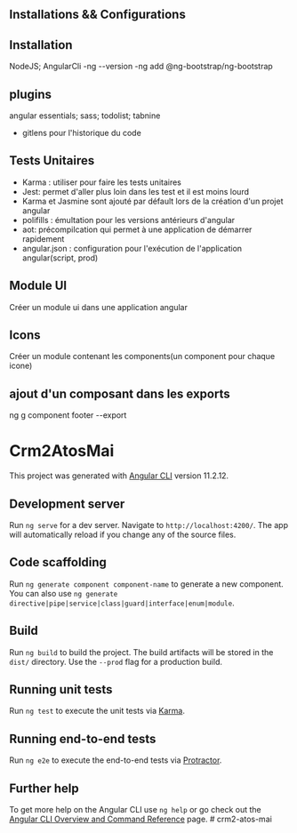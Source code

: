 ## Installations && Configurations

## Installation

NodeJS; AngularCli
-ng --version
-ng add @ng-bootstrap/ng-bootstrap

## plugins

angular essentials; sass; todolist; tabnine
- gitlens pour l'historique du code

## Tests Unitaires
- Karma : utiliser pour faire les tests unitaires
- Jest: permet d'aller plus loin dans les test et il est moins lourd
- Karma et Jasmine sont ajouté par défault lors de la création d'un projet angular
- polifills : émultation pour les versions antérieurs d'angular
- aot: précompilcation qui permet à une application de démarrer rapidement
- angular.json : configuration pour l'exécution de l'application angular(script, prod)

## Module UI
Créer un module ui dans une application angular

## Icons
Créer un module contenant les components(un component pour chaque icone)

## ajout d'un composant dans les exports
ng g component footer --export
# Crm2AtosMai

This project was generated with [Angular CLI](https://github.com/angular/angular-cli) version 11.2.12.

## Development server

Run `ng serve` for a dev server. Navigate to `http://localhost:4200/`. The app will automatically reload if you change any of the source files.

## Code scaffolding

Run `ng generate component component-name` to generate a new component. You can also use `ng generate directive|pipe|service|class|guard|interface|enum|module`.

## Build

Run `ng build` to build the project. The build artifacts will be stored in the `dist/` directory. Use the `--prod` flag for a production build.

## Running unit tests

Run `ng test` to execute the unit tests via [Karma](https://karma-runner.github.io).

## Running end-to-end tests

Run `ng e2e` to execute the end-to-end tests via [Protractor](http://www.protractortest.org/).

## Further help

To get more help on the Angular CLI use `ng help` or go check out the [Angular CLI Overview and Command Reference](https://angular.io/cli) page.
#   c r m 2 - a t o s - m a i 
 
 
